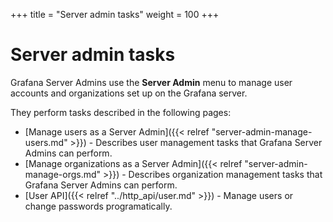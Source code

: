 +++
title = "Server admin tasks"
weight = 100
+++

# Server admin tasks

Grafana Server Admins use the **Server Admin** menu to manage user accounts and organizations set up on the Grafana server.

They perform tasks described in the following pages:

- [Manage users as a Server Admin]({{< relref "server-admin-manage-users.md" >}}) - Describes user management tasks that Grafana Server Admins can perform.
- [Manage organizations as a Server Admin]({{< relref "server-admin-manage-orgs.md" >}}) - Describes organization management tasks that Grafana Server Admins can perform.
- [User API]({{< relref "../http_api/user.md" >}}) - Manage users or change passwords programatically.
